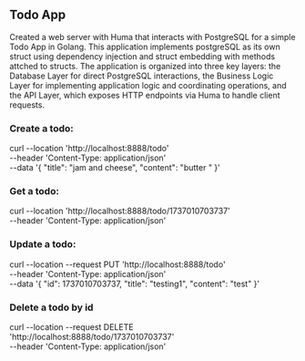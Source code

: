 ## Todo App

Created a web server with Huma that interacts with PostgreSQL for a simple Todo App in Golang. 
This application implements postgreSQL as its own struct using dependency injection and struct embedding with methods attched to structs. 
The application is organized into three key layers: the Database Layer for direct PostgreSQL interactions, the Business Logic Layer for implementing application logic and coordinating operations, and the API Layer, which exposes HTTP endpoints via Huma to handle client requests.


### Create a todo:

curl --location 'http://localhost:8888/todo' \
--header 'Content-Type: application/json' \
--data '{
    "title": "jam and cheese",
    "content": "butter "
}'

### Get a todo:

curl --location 'http://localhost:8888/todo/1737010703737' \
--header 'Content-Type: application/json'

### Update a todo:

curl --location --request PUT 'http://localhost:8888/todo' \
--header 'Content-Type: application/json' \
--data '{
    "id": 1737010703737,
    "title": "testing1",
    "content": "test"
}'

### Delete a todo by id

curl --location --request DELETE 'http://localhost:8888/todo/1737010703737' \
--header 'Content-Type: application/json'




